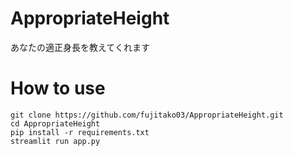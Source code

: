 # AppropriateHeight
あなたの適正身長を教えてくれます

# How to use
```
git clone https://github.com/fujitako03/AppropriateHeight.git
cd AppropriateHeight
pip install -r requirements.txt
streamlit run app.py
```